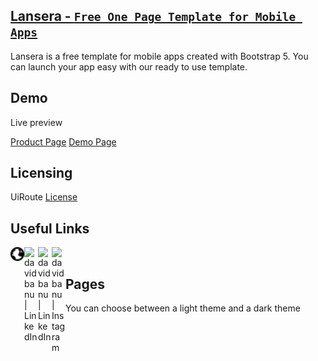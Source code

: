## [Lansera - `Free One Page Template for Mobile Apps`](https://uiroute.com/product/bootstrap/lansera) 

Lansera is a free template for mobile apps created with Bootstrap 5. You can launch your app easy with our ready to use template.

## Demo

Live preview 
<br/>

[Product Page](https://uiroute.com/product/bootstrap/lansera)
[Demo Page] 

## Licensing

UiRoute [License](https://uiroute.com/licensing) 


## Useful Links

[<img align="left" alt="davidbanu.com" width="22px" src="https://raw.githubusercontent.com/iconic/open-iconic/master/svg/globe.svg" />][website]
[<img align="left" alt="davidbanu | LinkedIn" width="22px" src="https://cdn.jsdelivr.net/npm/simple-icons@v3/icons/twitter.svg" />][twitter]
[<img align="left" alt="davidbanu | LinkedIn" width="22px" src="https://cdn.jsdelivr.net/npm/simple-icons@v3/icons/linkedin.svg" />][linkedin]
[<img align="left" alt="davidbanu | Instagram" width="22px" src="https://cdn.jsdelivr.net/npm/simple-icons@v3/icons/instagram.svg" />][instagram]


<br/>

## Pages

You can choose between a light theme and a dark theme

[Demo Page]: https://demo.uiroute.com/bootstrap/lansera 
[Product Page]: https://uiroute.com/product/bootstrap/lansera 
[website]: https://uiroute.com
[twitter]: https://twitter.com/ui_route
[instagram]: https://instagram.com/ui.route
[linkedin]: https://linkedin.com/in/uiroute
